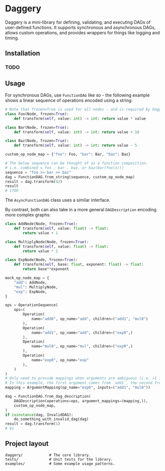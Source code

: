 # Daggery

Daggery is a mini-library for defining, validating, and executing DAGs of user-defined functions. It supports synchronous and asynchronous DAGs, allows custom operations, and provides wrappers for things like logging and timing.

## Installation

### TODO

## Usage

For synchronous DAGs, use `FunctionDAG` like so - the following example shows a linear sequence of operations encoded using a string:

```python
# Note that frozen=True is used for all nodes - and is required by Daggery.
class Foo(Node, frozen=True):
    def transform(self, value: int) -> int: return value * value

class Bar(Node, frozen=True):
    def transform(self, value: int) -> int: return value + 10

class Baz(Node, frozen=True):
    def transform(self, value: int) -> int: return value - 5

custom_op_node_map = {"foo": Foo, "bar": Bar, "baz": Baz}

# The below sequence can be thought of as a function composition.
# i.e. combined = foo . bar . baz, or baz(bar(foo(x)))
sequence = "foo >> bar >> baz"
dag = FunctionDAG.from_string(sequence, custom_op_node_map)
result = dag.transform(42)
result
# 1769
```

The `AsyncFunctionDAG` class uses a similar interface.

By contrast, both can also take in a more general `DAGDescription` encoding more complex graphs:

```python
class AddNode(Node, frozen=True):
    def transform(self, value: float) -> float:
        return value + 1

class MultiplyNode(Node, frozen=True):
    def transform(self, value: float) -> float:
        return value * 2

class ExpNode(Node, frozen=True):
    def transform(self, base: float, exponent: float) -> float:
        return base**exponent

mock_op_node_map = {
    "add": AddNode,
    "mul": MultiplyNode,
    "exp": ExpNode,
}

ops = OperationSequence(
    ops=(
        Operation(
            name="add0", op_name="add", children=("add1", "mul0")
        ),
        Operation(
            name="add1", op_name="add", children=("exp0",)
        ),
        Operation(
            name="mul0", op_name="mul", children=("exp0",)
        ),
        Operation(
            name="exp0", op_name="exp"
        ),
    )
)
# Only need to provide mappings when arguments are ambiguous (i.e. >1 input).
# In this example, the first argument comes from `add1`, the second from `mul0`.
mapping = ArgumentMapping(op_name="exp0", inputs=("add1", "mul0"))

dag = FunctionDAG.from_dag_description(
    DAGDescription(operations=ops, argument_mappings=(mapping,)),
    custom_op_node_map,
)
if isinstance(dag, InvalidDAG):
    do_something_with_invalid_dag(dag)
result = dag.transform(1)
# 81
```

## Project layout

    daggery/            # The core library.
    tests/              # Unit tests for the library.
    examples/           # Some example usage patterns.